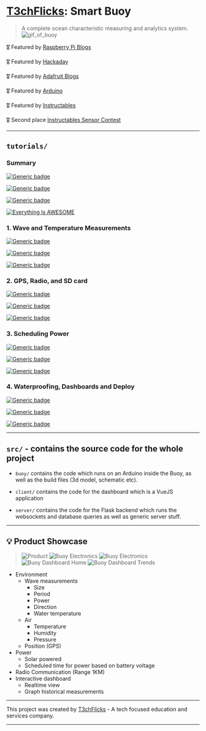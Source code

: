 # [T3chFlicks](https://t3chflicks.org): Smart Buoy

> A complete ocean characteristic measuring and analytics system.
![gif_of_buoy](./smart_buoy_thumbnail_square.gif)

🎖️ Featured by [Raspberry Pi Blogs](https://www.raspberrypi.org/blog/good-buoy-the-raspberry-pi-smart-buoy/)

🎖️ Featured by [Hackaday](https://hackaday.com/2019/09/11/smart-buoy-rides-the-citizen-science-wave/)

🎖️ Featured by [Adafruit Blogs](https://blog.adafruit.com/2019/07/19/this-smart-buoy-measures-wave-height-period-power-and-more-piday-raspberrypi-raspberry_pi/)

🎖️ Featured by [Arduino](https://www.facebook.com/official.arduino/posts/3480468415312786)

🎖️ Featured by [Instructables](https://www.instructables.com/Smart-Buoy/)

🎖️ Second place [Instructables Sensor Contest](https://www.instructables.com/contest/sensors2019/)

---

## `tutorials/`
### Summary
[![Generic badge](https://img.shields.io/badge/Blog_Post-Github-orange.svg)](./blog_post.md)

[![Generic badge](https://img.shields.io/badge/Blog_Post-Medium-blue.svg)](https://t3chflicks.medium.com/smart-buoy-summary-602f9db544bb)

[![Generic badge](https://img.shields.io/badge/Youtube-Video-red.svg)](https://www.youtube.com/watch?v=S-XMT6GDWk8&list=PLoTBNxUNjtjebnBR1B3RfByp8vZtZ6yL7&index=1)

 [![Everything Is AWESOME](./yt.png)](https://www.youtube.com/watch?v=aLX4btGs_x8 "Youtube Video")

### 1. Wave and Temperature Measurements
[![Generic badge](https://img.shields.io/badge/Blog_Post-Github-orange.svg)](./tutorials/1_wave_and_temperature_measurements/blog_post.md)

[![Generic badge](https://img.shields.io/badge/Blog_Post-Medium-blue.svg)](https://t3chflicks.medium.com/smart-buoy-making-wave-and-temperature-measurements-%EF%B8%8F-cdda14c52196)

[![Generic badge](https://img.shields.io/badge/Youtube-Video-red.svg)](https://www.youtube.com/watch?v=AUr0UcNb6B8&list=PLoTBNxUNjtjebnBR1B3RfByp8vZtZ6yL7&index=2)

### 2. GPS, Radio, and SD card
[![Generic badge](https://img.shields.io/badge/Blog_Post-Github-orange.svg)](./tutorials/2_gps_radio_sd/blog_post.md)

[![Generic badge](https://img.shields.io/badge/Blog_Post-Medium-blue.svg)](https://t3chflicks.medium.com/smart-buoy-gps-radio-nrf24-and-a-sd-card-module-6029af3a69d)

[![Generic badge](https://img.shields.io/badge/Youtube-Video-red.svg)](https://www.youtube.com/watch?v=xz1ix76U28E&list=PLoTBNxUNjtjebnBR1B3RfByp8vZtZ6yL7&index=3&t=160s)


### 3. Scheduling Power
[![Generic badge](https://img.shields.io/badge/Blog_Post-Github-orange.svg)](./tutorials/3_scheduling_power/blog_post.md)

[![Generic badge](https://img.shields.io/badge/Blog_Post-Medium-blue.svg)](https://t3chflicks.medium.com/smart-buoy-scheduling-power-to-the-system-81a2675fdac0)

[![Generic badge](https://img.shields.io/badge/Youtube-Video-red.svg)](https://www.youtube.com/watch?v=5guIB8_YIGQ&list=PLoTBNxUNjtjebnBR1B3RfByp8vZtZ6yL7&index=4)


### 4. Waterproofing, Dashboards and Deploy
[![Generic badge](https://img.shields.io/badge/Blog_Post-Github-orange.svg)](./tutorials/4_build_deploy/blog_post.md)

[![Generic badge](https://img.shields.io/badge/Blog_Post-Medium-blue.svg)](https://t3chflicks.medium.com/smart-buoy-waterproofing-dashboards-and-deploy-15c730bf9a3a0)

[![Generic badge](https://img.shields.io/badge/Youtube-Video-red.svg)](https://www.youtube.com/watch?v=yUjocnaKXys&list=PLoTBNxUNjtjebnBR1B3RfByp8vZtZ6yL7&index=5)

---

## `src/` - contains the source code for the whole project
* `buoy/` contains the code which runs on an Arduino inside the Buoy, as well as the build files (3d model, schematic etc).

* `client/` contains the code for the dashboard which is a VueJS application

* `server/` contains the code for the Flask backend which runs the websockets and database queries as well as generic server stuff.

---

## 💡 Product Showcase
> ![Product](./teaser_2.png)
> ![Buoy Electronics](src/buoy/electronics/full_build_labelled.png)
> ![Buoy Electronics](src/buoy/electronics/raspberrypi_receiver_labelled.png)
> ![Buoy Dashboard Home](src/server/ss_home.png)
> ![Buoy Dashboard Trends](src/server/ss_trends.png)
* Environment
  * Wave measurements
    * Size
    * Period
    * Power
    * Direction
    * Water temperature
  * Air
    * Temperature
    * Humidity
    * Pressure
  * Position (GPS)
* Power
  * Solar powered
  * Scheduled time for power based on battery voltage
* Radio Communication (Range 1KM)
* Interactive dashboard
  * Realtime view
  * Graph historical measurements


---

This project was created by [T3chFlicks](https://t3chflicks.org) - A tech focused education and services company.

---